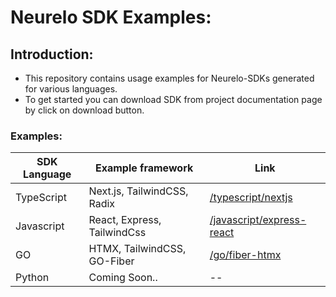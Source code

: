 # Neurelo SDK Examples:

## Introduction:

- This repository contains usage examples for Neurelo-SDKs generated for various languages.
- To get started you can download SDK from project documentation page by click on download button.

### Examples:

| SDK Language | Example framework           | Link                                                   |
| ------------ | --------------------------- | ------------------------------------------------------ |
| TypeScript   | Next.js, TailwindCSS, Radix | [/typescript/nextjs](/typescript/nextjs)               |
| Javascript   | React, Express, TailwindCss | [/javascript/express-react](/javascript/express-react) |
| GO           | HTMX, TailwindCSS, GO-Fiber | [/go/fiber-htmx](/go/fiber-htmx)                       |
| Python       | Coming Soon..               | --                                                     |
